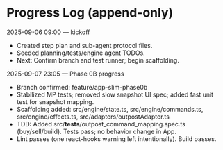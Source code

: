 # Progress Log (append-only)

2025-09-06 09:00 — kickoff
- Created step plan and sub-agent protocol files.
- Seeded planning/tests/engine agent TODOs.
- Next: Confirm branch and test runner; begin scaffolding.

2025-09-07 23:05 — Phase 0B progress
- Branch confirmed: feature/app-slim-phase0b
- Stabilized MP tests; removed slow snapshot UI spec; added fast unit test for snapshot mapping.
- Scaffolding added: src/engine/state.ts, src/engine/commands.ts, src/engine/effects.ts, src/adapters/outpostAdapter.ts
- TDD: Added src/__tests__/outpost_command_mapping.spec.ts (buy/sell/build). Tests pass; no behavior change in App.
- Lint passes (one react-hooks warning left intentionally). Build passes.
